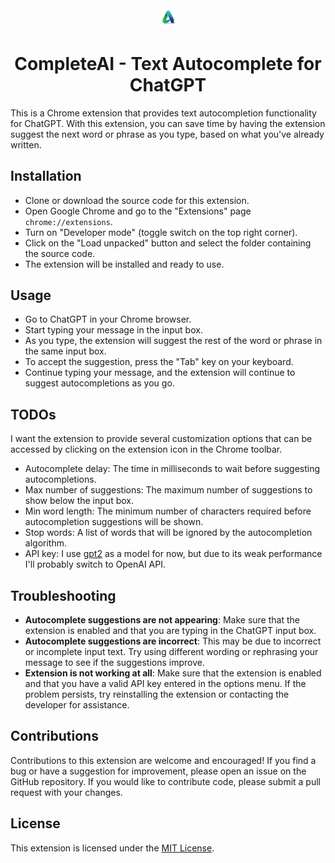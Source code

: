 <div align="center"><img width="5%" src="images/icon.png"/></div>
<h1 align="center">
  CompleteAI - Text Autocomplete for ChatGPT
</h1>
This is a Chrome extension that provides text autocompletion functionality for ChatGPT. 
With this extension, you can save time by having the extension suggest the next word or phrase as you type, based on what you've already written.

## Installation
* Clone or download the source code for this extension.
* Open Google Chrome and go to the "Extensions" page ```chrome://extensions```.
* Turn on "Developer mode" (toggle switch on the top right corner).
* Click on the "Load unpacked" button and select the folder containing the source code.
* The extension will be installed and ready to use.

## Usage

* Go to ChatGPT in your Chrome browser.
* Start typing your message in the input box.
* As you type, the extension will suggest the rest of the word or phrase in the same input box.
* To accept the suggestion, press the "Tab" key on your keyboard.
* Continue typing your message, and the extension will continue to suggest autocompletions as you go.

## TODOs
I want the extension to provide several customization options that can be accessed by clicking on the extension icon in the Chrome toolbar.

* Autocomplete delay: The time in milliseconds to wait before suggesting autocompletions.
* Max number of suggestions: The maximum number of suggestions to show below the input box.
* Min word length: The minimum number of characters required before autocompletion suggestions will be shown.
* Stop words: A list of words that will be ignored by the autocompletion algorithm.
* API key: I use [gpt2](https://huggingface.co/gpt2) as a model for now, but due to its weak performance I'll probably switch to OpenAI API. 

## Troubleshooting
- **Autocomplete suggestions are not appearing**: 
Make sure that the extension is enabled and that you are typing in the ChatGPT input box.
- **Autocomplete suggestions are incorrect**: 
This may be due to incorrect or incomplete input text. Try using different wording or rephrasing your message to see if the suggestions improve.
- **Extension is not working at all**: 
Make sure that the extension is enabled and that you have a valid API key entered in the options menu. If the problem persists, try reinstalling the extension or contacting the developer for assistance.

## Contributions

Contributions to this extension are welcome and encouraged! If you find a bug or have a suggestion for improvement, please open an issue on the GitHub repository. If you would like to contribute code, please submit a pull request with your changes.

## License

This extension is licensed under the [MIT License](https://opensource.org/licenses/MIT).
